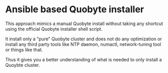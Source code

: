 # Ansible based Quobyte installer 

This approach mimics a manual Quobyte install without taking any shortcut using the official Quobyte installer shell script.

It install only a "pure" Quobyte cluster and does not do any optimization or install any third party tools like NTP daemon, numactl, 
network-tuning tool or things like that.

Thus it gives you a better understanding of what is needed to only install a Quoybte cluster.


